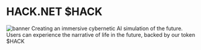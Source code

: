 # HACK.NET $HACK
![banner](https://github.com/user-attachments/assets/7dfdd504-6238-440c-a56f-a97a30a7932d)
Creating an immersive cybernetic AI simulation of the future. Users can experience  the narrative of life in the future, backed by our token $HACK
